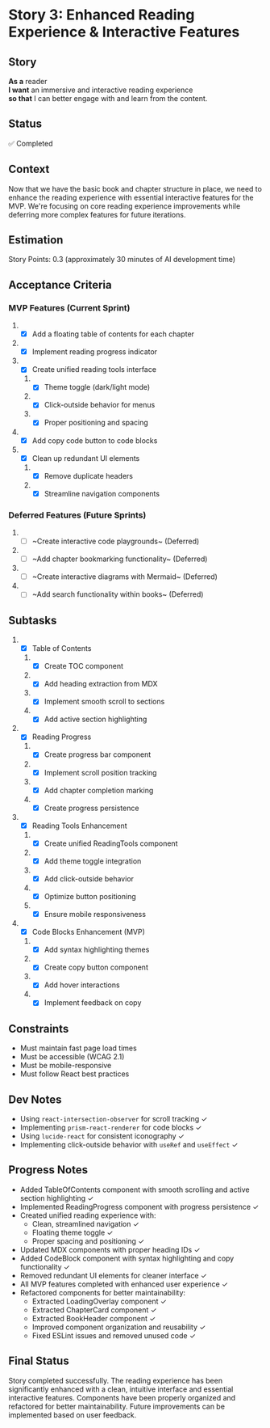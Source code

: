 # Story 3: Enhanced Reading Experience & Interactive Features

## Story
**As a** reader  
**I want** an immersive and interactive reading experience  
**so that** I can better engage with and learn from the content.

## Status
✅ Completed

## Context
Now that we have the basic book and chapter structure in place, we need to enhance the reading experience with essential interactive features for the MVP. We're focusing on core reading experience improvements while deferring more complex features for future iterations.

## Estimation
Story Points: 0.3 (approximately 30 minutes of AI development time)

## Acceptance Criteria
### MVP Features (Current Sprint)
1. - [x] Add a floating table of contents for each chapter
2. - [x] Implement reading progress indicator
3. - [x] Create unified reading tools interface
   1. - [x] Theme toggle (dark/light mode)
   2. - [x] Click-outside behavior for menus
   3. - [x] Proper positioning and spacing
4. - [x] Add copy code button to code blocks
5. - [x] Clean up redundant UI elements
   1. - [x] Remove duplicate headers
   2. - [x] Streamline navigation components

### Deferred Features (Future Sprints)
1. - [ ] ~Create interactive code playgrounds~ (Deferred)
2. - [ ] ~Add chapter bookmarking functionality~ (Deferred)
3. - [ ] ~Create interactive diagrams with Mermaid~ (Deferred)
4. - [ ] ~Add search functionality within books~ (Deferred)

## Subtasks
1. - [x] Table of Contents
   1. - [x] Create TOC component
   2. - [x] Add heading extraction from MDX
   3. - [x] Implement smooth scroll to sections
   4. - [x] Add active section highlighting

2. - [x] Reading Progress
   1. - [x] Create progress bar component
   2. - [x] Implement scroll position tracking
   3. - [x] Add chapter completion marking
   4. - [x] Create progress persistence

3. - [x] Reading Tools Enhancement
   1. - [x] Create unified ReadingTools component
   2. - [x] Add theme toggle integration
   3. - [x] Add click-outside behavior
   4. - [x] Optimize button positioning
   5. - [x] Ensure mobile responsiveness

4. - [x] Code Blocks Enhancement (MVP)
   1. - [x] Add syntax highlighting themes
   2. - [x] Create copy button component
   3. - [x] Add hover interactions
   4. - [x] Implement feedback on copy

## Constraints
- Must maintain fast page load times
- Must be accessible (WCAG 2.1)
- Must be mobile-responsive
- Must follow React best practices

## Dev Notes
- Using `react-intersection-observer` for scroll tracking ✓
- Implementing `prism-react-renderer` for code blocks ✓
- Using `lucide-react` for consistent iconography ✓
- Implementing click-outside behavior with `useRef` and `useEffect` ✓

## Progress Notes
- Added TableOfContents component with smooth scrolling and active section highlighting ✓
- Implemented ReadingProgress component with progress persistence ✓
- Created unified reading experience with:
  - Clean, streamlined navigation ✓
  - Floating theme toggle ✓
  - Proper spacing and positioning ✓
- Updated MDX components with proper heading IDs ✓
- Added CodeBlock component with syntax highlighting and copy functionality ✓
- Removed redundant UI elements for cleaner interface ✓
- All MVP features completed with enhanced user experience ✓
- Refactored components for better maintainability:
  - Extracted LoadingOverlay component ✓
  - Extracted ChapterCard component ✓
  - Extracted BookHeader component ✓
  - Improved component organization and reusability ✓
  - Fixed ESLint issues and removed unused code ✓

## Final Status
Story completed successfully. The reading experience has been significantly enhanced with a clean, intuitive interface and essential interactive features. Components have been properly organized and refactored for better maintainability. Future improvements can be implemented based on user feedback. 